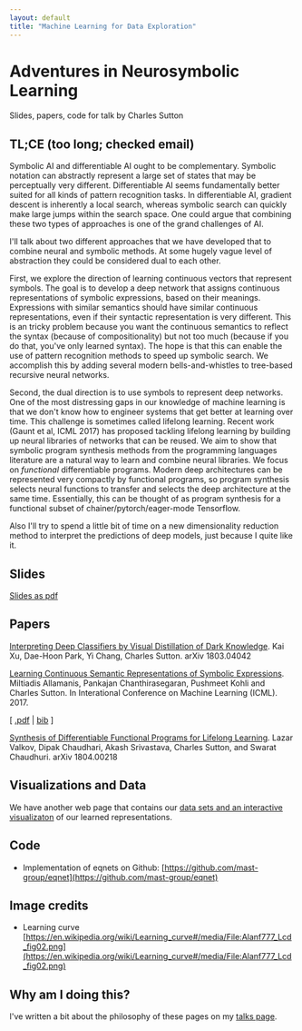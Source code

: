 ```yaml
---
layout: default
title: "Machine Learning for Data Exploration"
---
```


Adventures in Neurosymbolic Learning
=====

Slides, papers, code for talk by Charles Sutton


## TL;CE (too long; checked email)

Symbolic AI and differentiable AI ought to be complementary. Symbolic notation can abstractly represent a large set of states that may be perceptually very different. Differentiable AI seems fundamentally better suited for all kinds of pattern recognition tasks. In differentiable AI, gradient descent is inherently a local search, whereas symbolic search can quickly make large jumps within the search space. One could argue that combining these two types of approaches is one of the grand challenges of AI.

I'll talk about two different approaches that we have developed that to combine neural and symbolic methods. At some hugely vague level of abstraction they could be considered dual to each other.

First, we explore the direction of learning continuous vectors that represent symbols. The goal is to develop a deep network that assigns continuous representations of symbolic expressions, based on their meanings. Expressions with similar semantics should have similar continuous representations, even if their syntactic representation is very different. This is an tricky problem because you want the continuous semantics to reflect the syntax (because of compositionality) but not too much (because if you do that, you've only learned syntax). The hope is that this can enable the use of pattern recognition methods to speed up symbolic search. We accomplish this by adding several modern bells-and-whistles to tree-based recursive neural networks.

Second, the dual direction is to use symbols to represent deep networks. One of the most distressing gaps in our knowledge of machine learning is that we don't know how to engineer systems that get better at learning over time. This challenge is sometimes called lifelong learning. Recent work (Gaunt et al, ICML 2017) has proposed tackling lifelong learning by building up neural libraries of networks that can be reused. We aim to show that symbolic program synthesis methods from the programming languages literature are a natural way to learn and combine neural libraries. We focus on *functional* differentiable programs. Modern deep architectures can be represented very compactly by functional programs, so program synthesis selects neural functions to transfer and selects the deep architecture at the same time. Essentially, this can be thought of as program synthesis for a functional subset of chainer/pytorch/eager-mode Tensorflow.

Also I'll try to spend a little bit of time on a new dimensionality reduction method to interpret the predictions of deep models, just because I quite like it.


## Slides

[Slides as pdf](adventures_neurosymbolic.pdf)


## Papers

[Interpreting Deep Classifiers by Visual Distillation of Dark Knowledge](https://arxiv.org/abs/1803.04042).
Kai Xu, Dae-Hoon Park, Yi Chang, Charles Sutton.
arXiv 1803.04042

[Learning Continuous Semantic Representations of Symbolic Expressions](http://arxiv.org/abs/1611.01423). Miltiadis Allamanis, Pankajan Chanthirasegaran, Pushmeet Kohli and Charles Sutton. In Interational Conference on Machine Learning (ICML). 2017.
<p>
   [ <a href="http://arxiv.org/abs/1611.01423">.pdf</a>
     | <a href="javascript:toggle('biballamanis17symbolic', 'bib_link_allamanis17symbolic', 'bib')"  id="bib_link_allamanis17symbolic">bib</a>
 ]
</p>
<div style="display:none;" id="biballamanis17symbolic"><pre class="bibtex">@inproceedings{allamanis17symbolic,
  author = {Allamanis, Miltiadis and Chanthirasegaran, Pankajan and Kohli, Pushmeet and Sutton, Charles},
  booktitle = {Interational Conference on Machine Learning (ICML)},
  journal = {CoRR},
  title = {Learning Continuous Semantic Representations of Symbolic Expressions},
  year = {2017}
}
</pre></div>

[Synthesis of Differentiable Functional Programs for Lifelong Learning](https://arxiv.org/abs/1804.00218).
Lazar Valkov, Dipak Chaudhari, Akash Srivastava, Charles Sutton, and Swarat Chaudhuri.
arXiv 1804.00218

## Visualizations and Data

We have another web page that contains our
[data sets and an interactive visualizaton](http://groups.inf.ed.ac.uk/cup/semvec/)
of our learned representations.

## Code

 * Implementation of eqnets on Github: [https://github.com/mast-group/eqnet](https://github.com/mast-group/eqnet)

## Image credits

 * Learning curve [https://en.wikipedia.org/wiki/Learning_curve#/media/File:Alanf777_Lcd_fig02.png](https://en.wikipedia.org/wiki/Learning_curve#/media/File:Alanf777_Lcd_fig02.png)

## Why am I doing this?

I've written a bit about the philosophy of these pages on my [talks page](../).
